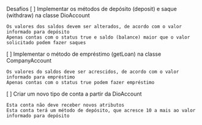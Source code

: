 Desafios
[ ] Implementar os métodos de depósito (deposit) e saque (withdraw) na classe DioAccount

    Os valores dos saldos devem ser alterados, de acordo com o valor informado para depósito
    Apenas contas com o status true e saldo (balance) maior que o valor solicitado podem fazer saques

[ ] Implementar o método de empréstimo (getLoan) na classe CompanyAccount

    Os valores do saldos deve ser acrescidos, de acordo com o valor informado para empréstimo
    Apenas contas com o status true podem fazer empréstimo

[ ] Criar um novo tipo de conta a partir da DioAccount

    Esta conta não deve receber novos atributos
    Esta conta terá um método de depósito, que acresce 10 a mais ao valor informado para depósito